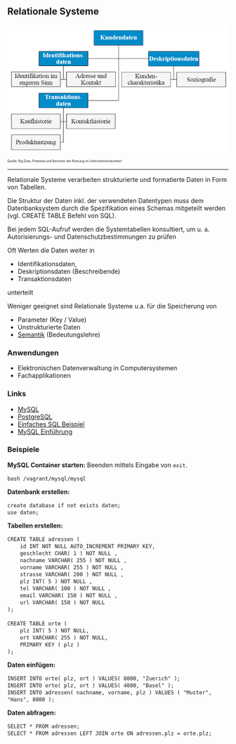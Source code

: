 Relationale Systeme
-------------------

![Kundendaten](../images/Relational.png)

<p style="font-size: 0.5em">Quelle: Big Data, Potential und Barrieren der Nutzung im Unternehmenskontext</p>

---

Relationale Systeme verarbeiten strukturierte und formatierte Daten in Form von Tabellen. 

Die Struktur der Daten inkl. der verwendeten Datentypen muss dem Datenbanksystem durch die Spezifikation eines Schemas mitgeteilt werden (vgl. CREATE TABLE Befehl von SQL). 

Bei jedem SQL-Aufruf werden die Systemtabellen konsultiert, um u. a. Autorisierungs- und Datenschutzbestimmungen zu prüfen

Oft Werten die Daten weiter in 
- Identifikationsdaten, 
- Deskriptionsdaten (Beschreibende)  
- Transaktionsdaten

unterteilt

Weniger geeignet sind Relationale Systeme u.a. für die Speicherung von

- Parameter (Key / Value)
- Unstrukturierte Daten
- [Semantik](https://de.wikipedia.org/wiki/Semantik) (Bedeutungslehre)


### Anwendungen

- Elektronischen Datenverwaltung in Computersystemen
- Fachapplikationen 

### Links

- [MySQL](https://www.mysql.de/)
- [PostgreSQL](https://www.postgresql.org/)
- [Einfaches SQL Beispiel](http://www.php-kurs.com/relationen-tabellen-verbinden.htm)
- [MySQL Einführung](http://www.peterkropff.de/site/mysql/grundlagen.htm)

### Beispiele

**MySQL Container starten:** Beenden mittels Eingabe von `exit`.

	bash /vagrant/mysql/mysql

**Datenbank erstellen:**

	create database if not exists daten;
	use daten;

**Tabellen erstellen:**

	CREATE TABLE adressen ( 
		id INT NOT NULL AUTO_INCREMENT PRIMARY KEY, 
		geschlecht CHAR( 1 ) NOT NULL ,
		nachname VARCHAR( 255 ) NOT NULL ,
		vorname VARCHAR( 255 ) NOT NULL ,
		strasse VARCHAR( 200 ) NOT NULL ,
		plz INT( 5 ) NOT NULL ,
		tel VARCHAR( 100 ) NOT NULL ,
		email VARCHAR( 150 ) NOT NULL ,
		url VARCHAR( 150 ) NOT NULL
	);
	
	CREATE TABLE orte (
		plz INT( 5 ) NOT NULL,
		ort VARCHAR( 255 ) NOT NULL,
		PRIMARY KEY ( plz )
	);
	
**Daten einfügen:**

	INSERT INTO orte( plz, ort ) VALUES( 8000, "Zuerich" );
	INSERT INTO orte( plz, ort ) VALUES( 4000, "Basel" );
	INSERT INTO adressen( nachname, vorname, plz ) VALUES ( "Muster", "Hans", 8000 );
		
**Daten abfragen:**

	SELECT * FROM adressen;
	SELECT * FROM adressen LEFT JOIN orte ON adressen.plz = orte.plz;
	
